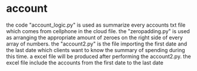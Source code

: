 # account

the code "account_logic.py" is used as summarize every accounts txt file which comes from cellphone in the cloud file.
the "zeropadding.py" is used as arranging the appropriate amount of zeroes on the right side of every array of numbers.
the "account2.py" is the file importing the first date and the last date which clients want to know the summary of spending during this time.
a excel file will be produced after performing the account2.py. the excel file include the accounts from the first date to the last date
